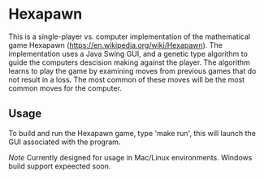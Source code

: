 Hexapawn
========

This is a single-player vs. computer implementation of the mathematical game Hexapawn (https://en.wikipedia.org/wiki/Hexapawn). The implementation uses a Java Swing GUI, and a genetic type algorithm to guide the computers descision making against the player.  The algorithm learns to play the game by examining moves from previous games that do not result in a loss.  The most common of these moves will be the most common moves for the computer.

Usage
-----

To build and run the Hexapawn game, type 'make run', this will launch the GUI associated with the program.

*Note* Currently designed for usage in Mac/Linux environments. Windows build support expeected soon.

